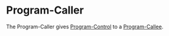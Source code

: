# Program-Caller

The Program-Caller gives [Program-Control](250000012.md) to a [Program-Callee](250000011.md).